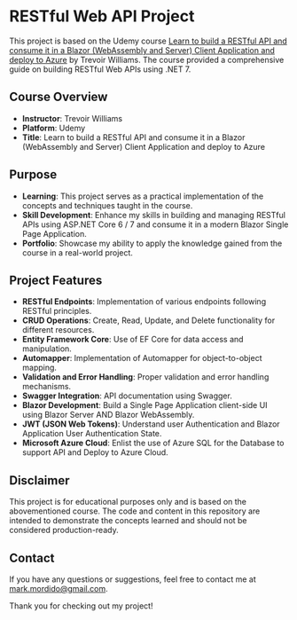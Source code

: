 # RESTful Web API Project

This project is based on the Udemy course [Learn to build a RESTful API and consume it in a Blazor (WebAssembly and Server) Client Application and deploy to Azure](https://www.udemy.com/course/restful-web-api-the-complete-guide-net/) by Trevoir Williams. The course provided a comprehensive guide on building RESTful Web APIs using .NET 7.

## Course Overview

- **Instructor**: Trevoir Williams
- **Platform**: Udemy
- **Title**: Learn to build a RESTful API and consume it in a Blazor (WebAssembly and Server) Client Application and deploy to Azure

## Purpose

- **Learning**: This project serves as a practical implementation of the concepts and techniques taught in the course.
- **Skill Development**: Enhance my skills in building and managing RESTful APIs using ASP.NET Core 6 / 7 and consume it in a modern Blazor Single Page Application.
- **Portfolio**: Showcase my ability to apply the knowledge gained from the course in a real-world project.

## Project Features

- **RESTful Endpoints**: Implementation of various endpoints following RESTful principles.
- **CRUD Operations**: Create, Read, Update, and Delete functionality for different resources.
- **Entity Framework Core**: Use of EF Core for data access and manipulation.
- **Automapper**: Implementation of Automapper for object-to-object mapping.
- **Validation and Error Handling**: Proper validation and error handling mechanisms.
- **Swagger Integration**: API documentation using Swagger.
- **Blazor Development**: Build a Single Page Application client-side UI using Blazor Server AND Blazor WebAssembly.
- **JWT (JSON Web Tokens)**: Understand user Authentication and Blazor Application User Authentication State.
- **Microsoft Azure Cloud**: Enlist the use of Azure SQL for the Database to support API and Deploy to Azure Cloud.

## Disclaimer

This project is for educational purposes only and is based on the abovementioned course. The code and content in this repository are intended to demonstrate the concepts learned and should not be considered production-ready.

## Contact

If you have any questions or suggestions, feel free to contact me at mark.mordido@gmail.com.

Thank you for checking out my project!
